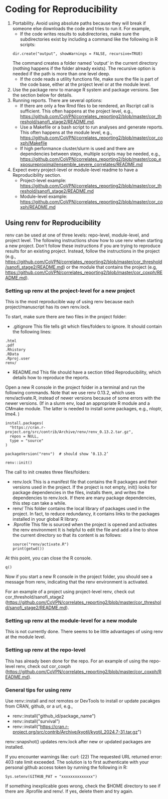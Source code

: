 # Coding for Reproducibility


1.	Portability. Avoid using absolute paths because they will break if someone else downloads the code and tries to run it. For example,
    -	If the code writes results to subdirectories, make sure the subdirectories exist by including a command like the following in R scripts:
    ```
    dir.create("output", showWarnings = FALSE, recursive=TRUE)
    ```
    The command creates a folder named 'output' in the current directory (nothing happens if the folder already exists). The recursive option is needed if the path is more than one level deep.
    -	If the code reads a utility functions file, make sure the file is part of the code base, either at the project level or at the module level.
2.	Use the package renv to manage R system and package versions. See the section below for details.
3.	Running reports. There are several options:
    -	If there are only a few Rmd files to be rendered, an Rscript call is sufficient. This often happens at the project level, e.g., https://github.com/CoVPN/correlates_reporting2/blob/master/cor_threshold/sanofi_stage2/README.md. 
    -	Use a Makefile or a bash script to run analyses and generate reports. This often happens at the module level, e.g., https://github.com/CoVPN/correlates_reporting2/blob/master/cor_coxph/Makefile
    -	If high performance cluster/slurm is used and there are dependencies between steps, multiple scripts may be needed, e.g., https://github.com/CoVPN/correlates_reporting2/blob/master/cop_exposureproximal/ensemble_severe_correlates/README.md
4.	Expect every project-level or module-level readme to have a Reproducibility section. 
    -	Project-level example: https://github.com/CoVPN/correlates_reporting2/blob/master/cor_threshold/sanofi_stage2/README.md
    -	Module-level example: https://github.com/CoVPN/correlates_reporting2/blob/master/cor_coxph/README.md



## Using renv for Reproducibility

renv can be used at one of three levels: repo-level, module-level, and project level. The following instructions show how to use renv when starting a new project. Don't follow these instructions if you are trying to reproduce results for an existing project. Instead, follow the instructions in the project (e.g., https://github.com/CoVPN/correlates_reporting2/blob/master/cor_threshold/sanofi_stage2/README.md) or the module that contains the project (e.g, https://github.com/CoVPN/correlates_reporting2/blob/master/cor_coxph/README.md). 


### Setting up renv at the project-level for a new project

This is the most reproducible way of using renv because each project/manuscript has its own renv.lock.

To start, make sure there are two files in the project folder:
- .gitignore  This file tells git which files/folders to ignore. It should contain the following lines:
```
.html
.pdf
.Rhistory
.RData
.Rproj.user
renv/
```
- README.md  This file should have a section titled Reproducibility, which details how to reproduce the reports.

Open a new R console in the project folder in a terminal and run the following commands. Note that we use renv 0.13.2, which uses renv/activate.R, instead of newer versions because of some errors with the newer versions. (If in a slurm env, load an appropriate R module and a CMmake module. The latter is needed to install some packages, e.g., nloptr, lme4.
)
```{r}
install.packages(
  "https://cran.r-project.org/src/contrib/Archive/renv/renv_0.13.2.tar.gz",
  repos = NULL,
  type = "source"
)

packageVersion("renv")  # should show ‘0.13.2’

renv::init()
```

The call to init creates three files/folders:

- renv.lock  This is a manifest file that contains the R packages and their versions used in the project. If the project is not empty, init() looks for package dependencies in the files, installs them, and writes the dependencies to renv.lock. If there are many package dependencies, this step can take a while.
- renv/  This folder contains the local library of packages used in the project. In fact, to reduce redundancy, it contains links to the packages installed in your global R library.
- .Rprofile  This file is sourced when the project is opened and activates the renv environment It is helpful to edit the file and add a line to show the current directory so that its content is as follows:
  ```{r}
  source("renv/activate.R")
  print(getwd())
  ```

At this point, you can close the R console.
```{r}
q()
```

Now if you start a new R console in the project folder, you should see a message from renv, indicating that the renv environment is activated.

For an example of a project using project-level renv, check out cor_threshold/sanofi_stage2 (https://github.com/CoVPN/correlates_reporting2/blob/master/cor_threshold/sanofi_stage2/README.md).

### Setting up renv at the module-level for a new module

This is not currently done. There seems to be little advantages of using renv at the module level.

### Setting up renv at the repo-level

This has already been done for the repo. For an example of using the repo-level renv, check out cor_coxph (https://github.com/CoVPN/correlates_reporting2/blob/master/cor_coxph/README.md).




### General tips for using renv

Use renv::install and not remotes or DevTools to install or update pacakges from CRAN, github, or a url, e.g.,
- renv::install("github_id/package_name")
- renv::install("survival")
- renv::install("https://cran.r-project.org/src/contrib/Archive/kyotil/kyotil_2024.7-31.tar.gz")

renv::snapshot() updates renv.lock after new or updated packages are installed.

If you encounter warnings like: curl: (22) The requested URL returned error: 403 rate limit exceeded. The solution is to first authenticate with your personal github access token by running the following in R:
```{r}
Sys.setenv(GITHUB_PAT = "xxxxxxxxxxxxxx")
```

If something inexplicable goes wrong, check the $HOME directory to see if there are .Rprofile and renv/. If yes, delete them and try again. 

